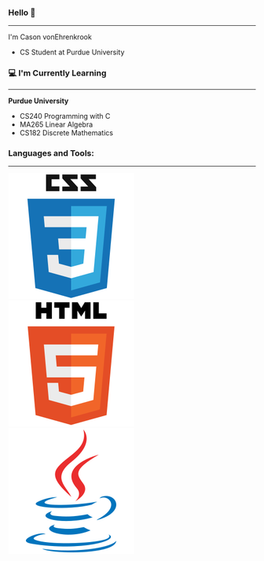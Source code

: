 ### Hello 👋
---

I'm Cason vonEhrenkrook  
- CS Student at Purdue University

### 💻 I'm Currently Learning
---

__Purdue University__

- CS240 Programming with C
- MA265 Linear Algebra
- CS182 Discrete Mathematics

### Languages and Tools:
---

[![CSS3](https://raw.githubusercontent.com/devicons/devicon/master/icons/css3/css3-original-wordmark.svg)](https://www.w3schools.com/css/)
[![HTML5](https://raw.githubusercontent.com/devicons/devicon/master/icons/html5/html5-original-wordmark.svg)](https://www.w3.org/html/)
[![Java](https://raw.githubusercontent.com/devicons/devicon/master/icons/java/java-original.svg)](https://www.java.com)
